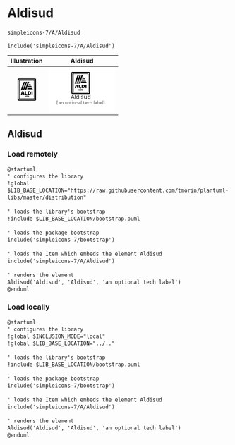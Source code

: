 # Aldisud


```text
simpleicons-7/A/Aldisud
```

```text
include('simpleicons-7/A/Aldisud')
```



| Illustration | Aldisud |
| :---: | :---: |
| ![illustration for Illustration](../../simpleicons-7/A/Aldisud.png) | ![illustration for Aldisud](../../simpleicons-7/A/Aldisud.Local.png) |




## Aldisud

### Load remotely
```plantuml
@startuml
' configures the library
!global $LIB_BASE_LOCATION="https://raw.githubusercontent.com/tmorin/plantuml-libs/master/distribution"

' loads the library's bootstrap
!include $LIB_BASE_LOCATION/bootstrap.puml

' loads the package bootstrap
include('simpleicons-7/bootstrap')

' loads the Item which embeds the element Aldisud
include('simpleicons-7/A/Aldisud')

' renders the element
Aldisud('Aldisud', 'Aldisud', 'an optional tech label')
@enduml
```

### Load locally
```plantuml
@startuml
' configures the library
!global $INCLUSION_MODE="local"
!global $LIB_BASE_LOCATION="../.."

' loads the library's bootstrap
!include $LIB_BASE_LOCATION/bootstrap.puml

' loads the package bootstrap
include('simpleicons-7/bootstrap')

' loads the Item which embeds the element Aldisud
include('simpleicons-7/A/Aldisud')

' renders the element
Aldisud('Aldisud', 'Aldisud', 'an optional tech label')
@enduml
```

